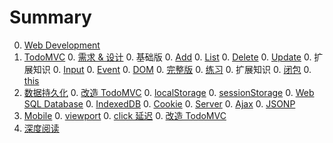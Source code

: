 # Summary

0. [Web Development](toolkit/README.md)
0. [TodoMVC](TodoMVC/README.md)
    0. [需求 & 设计](TodoMVC/requirements.md)
    0. 基础版
        0. [Add](TodoMVC/basic-add.md)
        0. [List](TodoMVC/basic-list.md)
        0. [Delete](TodoMVC/basic-delete.md)
        0. [Update](TodoMVC/basic-update.md)
        0. 扩展知识
            0. [Input](common/input.md)
            0. [Event](common/event.md)
            0. [DOM](common/dom.md)
    0. [完整版](TodoMVC/full.md)
        0. [练习](TodoMVC/full-exercise.md)
        0. 扩展知识
            0. [闭包](common/closure.md)
            0. [this](common/this.md)
0. [数据持久化](data/index.md)
    0. [改造 TodoMVC](data/memory.md)
    0. [localStorage](data/localStorage.md)
    0. [sessionStorage](data/sessionStorage.md)
    0. [Web SQL Database](data/websql.md)
    0. [IndexedDB](data/idb.md)
    0. [Cookie](data/cookie.md)
    0. [Server](data/server.md)
        0. [Ajax](data/ajax.md)
        0. [JSONP](data/jsonp.md)
0. [Mobile](mobile/index.md)
    0. [viewport](mobile/viewport.md)
    0. [click 延迟](mobile/click.md)
    0. [改造 TodoMVC](mobile/todo.md)
0. [深度阅读](more.md)